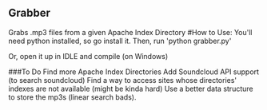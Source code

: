 ## Grabber

Grabs .mp3 files from a given Apache Index Directory
#How to Use:
You'll need python installed, so go install it.
Then, run 'python grabber.py'

Or, open it up in IDLE and compile (on Windows)

###To Do
Find more Apache Index Directories
Add Soundcloud API support (to search soundcloud)
Find a way to access sites whose directories' indexes are not available (might be kinda hard)
Use a better data structure to store the mp3s (linear search bads).

